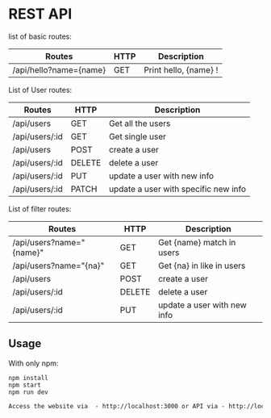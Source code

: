 # REST API

list of basic routes:

|Routes|HTTP|Description|
|---|---|---|
|/api/hello?name={name}|GET|Print hello, {name} !|

List of User routes:

|Routes|HTTP|Description|
|---|---|---|
|/api/users|GET|Get all the users|
|/api/users/:id|GET|Get single user|
|/api/users|POST|create a user|
|/api/users/:id|DELETE|delete a user|
|/api/users/:id|PUT|update a user with new info|
|/api/users/:id|PATCH|update a user with specific new info|

List of filter routes:

|Routes|HTTP|Description|
|---|---|---|
|/api/users?name="{name}"|GET|Get {name} match in users|
|/api/users?name="{na}"|GET|Get {na} in like in users|
|/api/users|POST|create a user|
|/api/users/:id|DELETE|delete a user|
|/api/users/:id|PUT|update a user with new info|

## Usage

  With only npm:

    npm install
    npm start
    npm run dev

```diff
Access the website via  - http://localhost:3000 or API via - http://localhost:3000/api.
```
